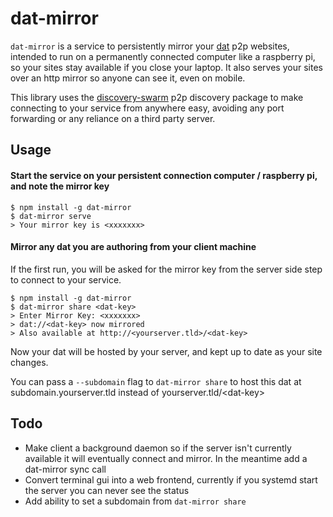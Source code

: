 # dat-mirror

`dat-mirror` is a service to persistently mirror your [dat](https://datproject.org/) p2p websites, intended to run on a permanently connected computer like a raspberry pi, so your sites stay available if you close your laptop.  It also serves your sites over an http mirror so anyone can see it, even on mobile.

This library uses the [discovery-swarm](https://github.com/mafintosh/discovery-swarm) p2p discovery package to make connecting to your service from anywhere easy, avoiding any port forwarding or any reliance on a third party server.

## Usage

#### Start the service on your persistent connection computer / raspberry pi, and note the mirror key
```
$ npm install -g dat-mirror
$ dat-mirror serve
> Your mirror key is <xxxxxxx>
```
#### Mirror any dat you are authoring from your client machine
If the first run, you will be asked for the mirror key from the server side step to connect to your service.
``` 
$ npm install -g dat-mirror
$ dat-mirror share <dat-key>
> Enter Mirror Key: <xxxxxxx>
> dat://<dat-key> now mirrored
> Also available at http://<yourserver.tld>/<dat-key>
```
Now your dat will be hosted by your server, and kept up to date as your site changes.

You can pass a `--subdomain` flag to `dat-mirror share` to host this dat at subdomain.yourserver.tld instead of yourserver.tld/\<dat-key\>

## Todo

- Make client a background daemon so if the server isn't currently available it will eventually connect and mirror.  In the meantime add a dat-mirror sync call
- Convert terminal gui into a web frontend, currently if you systemd start the server you can never see the status
- Add ability to set a subdomain from `dat-mirror share`